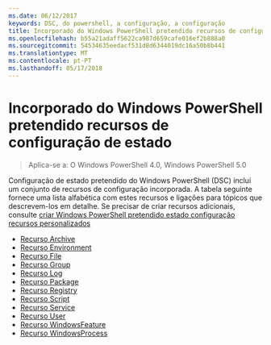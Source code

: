 ```yaml
---
ms.date: 06/12/2017
keywords: DSC, do powershell, a configuração, a configuração
title: Incorporado do Windows PowerShell pretendido recursos de configuração de estado
ms.openlocfilehash: b55a21adaff5622ca987d659cafe016ef2b888a0
ms.sourcegitcommit: 54534635eedacf531d8d6344019dc16a50b8b441
ms.translationtype: MT
ms.contentlocale: pt-PT
ms.lasthandoff: 05/17/2018
---
```

# <a name="built-in-windows-powershell-desired-state-configuration-resources"></a>Incorporado do Windows PowerShell pretendido recursos de configuração de estado

> Aplica-se a: O Windows PowerShell 4.0, Windows PowerShell 5.0

Configuração de estado pretendido do Windows PowerShell (DSC) inclui um conjunto de recursos de configuração incorporada. A tabela seguinte fornece uma lista alfabética com estes recursos e ligações para tópicos que descrevem-los em detalhe. Se precisar de criar recursos adicionais, consulte [criar Windows PowerShell pretendido estado configuração recursos personalizados](authoringResource.md)

* [Recurso Archive](archiveResource.md)
* [Recurso Environment](environmentResource.md)
* [Recurso File](fileResource.md)
* [Recurso Group](groupResource.md)
* [Recurso Log](logResource.md)
* [Recurso Package](packageResource.md)
* [Recurso Registry](registryResource.md)
* [Recurso Script](scriptResource.md)
* [Recurso Service](serviceResource.md)
* [Recurso User](userResource.md)
* [Recurso WindowsFeature](windowsfeatureResource.md)
* [Recurso WindowsProcess](windowsProcessResource.md)